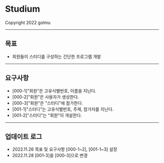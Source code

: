 # Studium

Copyright 2022 golmu

---

## 목표

- 회원들이 스터디를 구성하는 간단한 프로그램 개발

---

## 요구사항

- [000-1]"회원"은 고유식별번호, 이름을 지닌다.
- [000-2]"회원"은 사용자가 생성한다.
- [000-3]"회원"은 "스터디"에 참가한다.
- [001-1]"스터디"는 고유식별번호, 주제, 참가자를 지닌다.
- [001-2]"스터디"는 "회원"이 개설한다.
---

## 업데이트 로그

- 2022.11.26 목표 및 요구사항 [000-1\~2], [001-1\~3] 설정
- 2022.11.28 [001-3]을 [000-3]으로 변경
